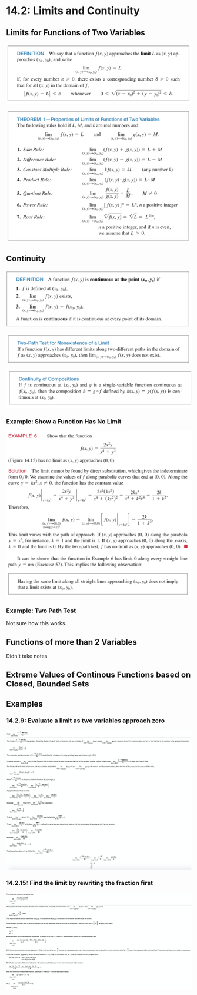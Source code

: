 # 14.2: Limits and Continuity

## Limits for Functions of Two Variables

![](../../../.gitbook/assets/image%20%28349%29.png)

![](../../../.gitbook/assets/image%20%28350%29.png)

## Continuity

![](../../../.gitbook/assets/image%20%28353%29.png)

![](../../../.gitbook/assets/image%20%28352%29.png)

![](../../../.gitbook/assets/image%20%28348%29.png)

### Example: Show a Function Has No Limit

![](../../../.gitbook/assets/image%20%28351%29.png)

### Example: Two Path Test

Not sure how this works.

## Functions of more than 2 Variables

Didn't take notes

## Extreme Values of Continous Functions based on Closed, Bounded Sets



## Examples

### 14.2.9: Evaluate a limit as two variables approach zero

![](../../../.gitbook/assets/image%20%28254%29.png)

### 14.2.15: Find the limit by rewriting the fraction first

![](../../../.gitbook/assets/image%20%28320%29.png)













